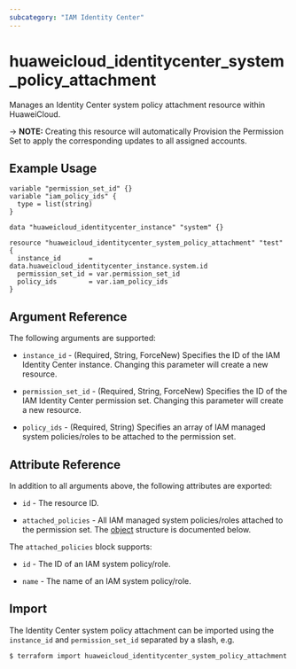 ```yaml
---
subcategory: "IAM Identity Center"
---
```


# huaweicloud_identitycenter_system_policy_attachment

Manages an Identity Center system policy attachment resource within HuaweiCloud.  

-> **NOTE:** Creating this resource will automatically Provision the Permission Set to apply the corresponding updates
  to all assigned accounts.

## Example Usage

```hcl
variable "permission_set_id" {}
variable "iam_policy_ids" {
  type = list(string)
}

data "huaweicloud_identitycenter_instance" "system" {}

resource "huaweicloud_identitycenter_system_policy_attachment" "test" {
  instance_id       = data.huaweicloud_identitycenter_instance.system.id
  permission_set_id = var.permission_set_id
  policy_ids        = var.iam_policy_ids
}
```

## Argument Reference

The following arguments are supported:

* `instance_id` - (Required, String, ForceNew) Specifies the ID of the IAM Identity Center instance.
  Changing this parameter will create a new resource.

* `permission_set_id` - (Required, String, ForceNew) Specifies the ID of the IAM Identity Center permission set.
  Changing this parameter will create a new resource.

* `policy_ids` - (Required, String) Specifies an array of IAM managed system policies/roles to be attached to
  the permission set.

## Attribute Reference

In addition to all arguments above, the following attributes are exported:

* `id` - The resource ID.

* `attached_policies` - All IAM managed system policies/roles attached to the permission set.
  The [object](#AttachedManagedPolicies) structure is documented below.

<a name="AttachedManagedPolicies"></a>
The `attached_policies` block supports:

* `id` - The ID of an IAM system policy/role.

* `name` - The name of an IAM system policy/role.

## Import

The Identity Center system policy attachment can be imported using the `instance_id` and `permission_set_id` separated
by a slash, e.g.

```bash
$ terraform import huaweicloud_identitycenter_system_policy_attachment.test <instance_id>/<permission_set_id>
```
